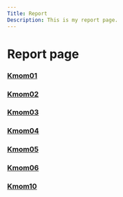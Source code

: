 ```yaml
---
Title: Report
Description: This is my report page.
---
```


Report page
==========================

<a href="report/kmom01"><h3>Kmom01</h3></a>

<a href="report/kmom02"><h3>Kmom02</h3></a>

<a href="report/kmom03"><h3>Kmom03</h3></a>

<a href="report/kmom04"><h3>Kmom04</h3></a>

<a href="report/kmom05"><h3>Kmom05</h3></a>

<a href="report/kmom06"><h3>Kmom06</h3></a>

<a href="report/kmom10"><h3>Kmom10</h3></a>